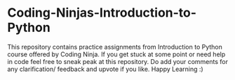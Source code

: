 # Coding-Ninjas-Introduction-to-Python
This repository contains practice assignments from Introduction to Python course offered by Coding Ninja. If you get stuck at some point or need help in code feel free to sneak peak at this repository. Do add your comments for any clarification/ feedback and upvote if you like. Happy Learning :)
